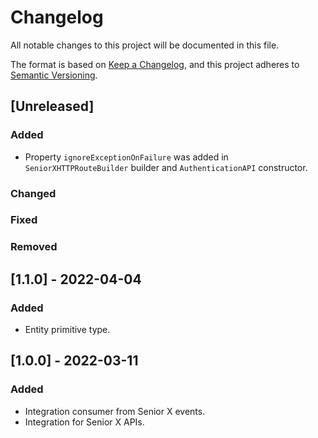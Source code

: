 # Changelog

All notable changes to this project will be documented in this file.

The format is based on [Keep a Changelog](https://keepachangelog.com/en/1.0.0/),
and this project adheres to [Semantic Versioning](https://semver.org/spec/v2.0.0.html).

## [Unreleased]

### Added

- Property `ignoreExceptionOnFailure` was added in `SeniorXHTTPRouteBuilder` builder and `AuthenticationAPI` constructor.

### Changed

### Fixed

### Removed

## [1.1.0] - 2022-04-04

### Added

- Entity primitive type.

## [1.0.0] - 2022-03-11

### Added

- Integration consumer from Senior X events.
- Integration for Senior X APIs.
